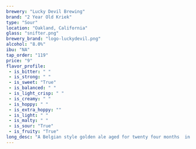 ```yaml
---
brewery: "Lucky Devil Brewing"
brand: "2 Year Old Kriek"
type: "Sour"
location: "Oakland, California"
glass: "snifter.png"
brewery_brand: "logo-luckydevil.png"
alcohol: "8.0%"
ibu: "NA"
tap_order: "119"
price: "9"
flavor_profile:
 - is_bitter: " "
 - is_strong: " "
 - is_sweet: "True"
 - is_balanced: " "
 - is_light_crisp: " "
 - is_creamy: " "
 - is_hoppy: " "
 - is_extra_hoppy: ""
 - is_light: " "
 - is_malty: " "
 - is_sour: "True"
 - is_fruity: "True"
long_desc: "A Belgian style golden ale aged for twenty four months  in Pinot Noir, Syrah and Makers Mark whiskey barrels with Brett, Lacto and Oregon Tart Cherries"
---
```


